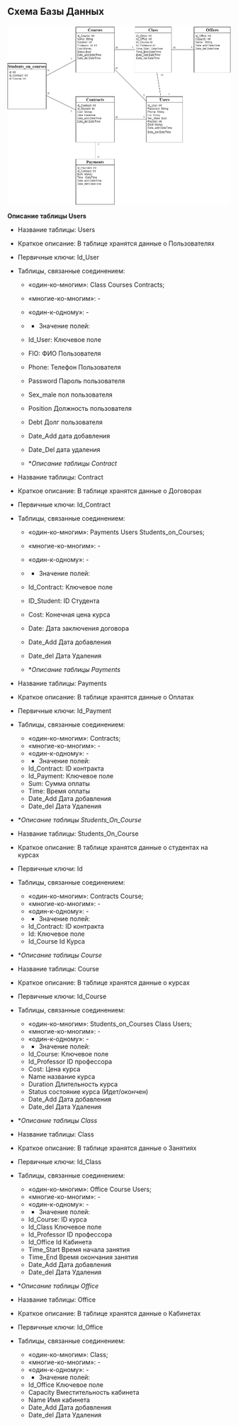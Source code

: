 ## Схема Базы Данных
![Диаграмма](/GIT/БД.png) 


**Описание таблицы Users**

+ Название таблицы:	Users
+ Краткое описание:	В таблице хранятся данные о Пользователях
+ Первичные ключи:	Id_User

+ Таблицы, связанные соединением:
    *   «один-ко-многим»:	Class Courses Contracts;
    *   «многие-ко-многим»:	-
    *   «один-к-одному»:	-
    *   + Значение полей: 
    *   Id_User:	Ключевое поле
    *   FIO:	ФИО Пользователя
    *   Phone:	Телефон Пользователя
    *   Password  Пароль пользователя
    *   Sex_male  пол пользователя
    *   Position Должность пользователя
    *   Debt Долг пользователя
    *   Date_Add  дата добавления 
    *   Date_Del дата удаления 

  *   **Описание таблицы Contract*

+ Название таблицы:	Contract
+ Краткое описание:	В таблице хранятся данные о Договорах
+ Первичные ключи:	Id_Contract

+ Таблицы, связанные соединением:
    *   «один-ко-многим»:	Payments Users Students_on_Courses;
    *   «многие-ко-многим»:	-
    *   «один-к-одному»:	-
    *   + Значение полей: 
    *   Id_Contract:	Ключевое поле
    *   ID_Student: ID Студента
    *   Cost:	Конечная цена курса
    *   Date:	Дата заключения договора
    *   Date_Add  Дата добавления
    *   Date_del  Дата Удаления



   *   **Описание таблицы Payments*

+ Название таблицы:	Payments
+ Краткое описание:	В таблице хранятся данные о Оплатах
+ Первичные ключи:	Id_Payment

+ Таблицы, связанные соединением:
    *   «один-ко-многим»:	Contracts;
    *   «многие-ко-многим»:	-
    *   «один-к-одному»:	-
    *   + Значение полей: 
    *   Id_Contract: ID контракта
    *   Id_Payment:	Ключевое поле
    *   Sum:	Сумма оплаты
    *   Time:	Время оплаты
    *   Date_Add  Дата добавления
    *   Date_del  Дата Удаления



 *   **Описание таблицы Students_On_Course*

+ Название таблицы:	Students_On_Course
+ Краткое описание:	В таблице хранятся данные о студентах на курсах
+ Первичные ключи:	Id

+ Таблицы, связанные соединением:
    *   «один-ко-многим»:	Contracts Course;
    *   «многие-ко-многим»:	-
    *   «один-к-одному»:	-
    *   + Значение полей: 
    *   Id_Contract: ID контракта
    *   Id:	Ключевое поле
    *   Id_Course Id Курса

*   **Описание таблицы Course*

+ Название таблицы:	Course
+ Краткое описание:	В таблице хранятся данные о курсах
+ Первичные ключи:	Id_Course

+ Таблицы, связанные соединением:
    *   «один-ко-многим»:	Students_on_Courses Class Users;
    *   «многие-ко-многим»:	-
    *   «один-к-одному»:	-
    *   + Значение полей: 
    *   Id_Course:	Ключевое поле
    *   Id_Professor ID профессора
    *   Cost:	Цена курса
    *   Name название курса
    *   Duration Длительность курса
    *   Status состояние курса (Идет/окончен)
    *   Date_Add  Дата добавления
    *   Date_del  Дата Удаления

*   **Описание таблицы Class*

+ Название таблицы:	Class
+ Краткое описание:	В таблице хранятся данные о Занятиях
+ Первичные ключи:	Id_Class

+ Таблицы, связанные соединением:
    *   «один-ко-многим»:	Office Course Users;
    *   «многие-ко-многим»:	-
    *   «один-к-одному»:	-
    *   + Значение полей: 
    *   Id_Course:	ID курса
    *   Id_Class Ключевое поле
    *   Id_Professor ID профессора
    *   Id_Office Id Кабинета
    *   Time_Start Время начала занятия
    *   Time_End Время окончания занятия
    *   Date_Add  Дата добавления
    *   Date_del  Дата Удаления

*   **Описание таблицы Office*

+ Название таблицы:	Office
+ Краткое описание:	В таблице хранятся данные о Кабинетах
+ Первичные ключи:	Id_Office

+ Таблицы, связанные соединением:
    *   «один-ко-многим»:	Class;
    *   «многие-ко-многим»:	-
    *   «один-к-одному»:	-
    *   + Значение полей: 
    *   Id_Office Ключевое поле
    *   Capacity Вместительность кабинета
    *   Name Имя кабинета
    *   Date_Add  Дата добавления
    *   Date_del  Дата Удаления


